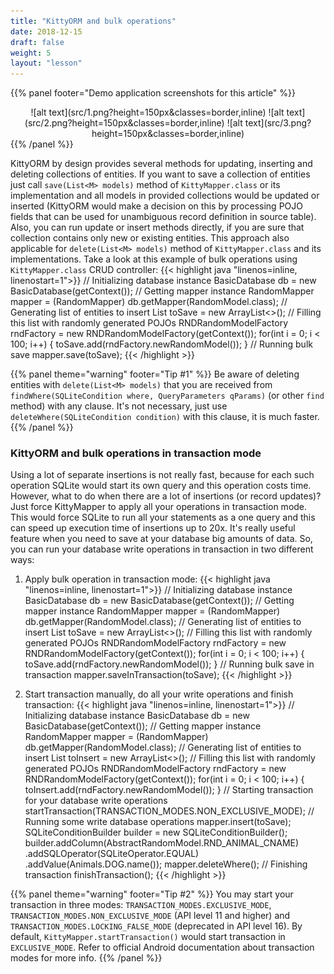 ```yaml
---
title: "KittyORM and bulk operations"
date: 2018-12-15
draft: false
weight: 5
layout: "lesson"
---
```

{{% panel footer="Demo application screenshots for this article" %}}
<center>![alt text](src/1.png?height=150px&classes=border,inline)  ![alt text](src/2.png?height=150px&classes=border,inline) ![alt text](src/3.png?height=150px&classes=border,inline)</center>
{{% /panel %}}

KittyORM by design provides several methods for updating, inserting and deleting collections of entities. If you want to save a collection of entities just call `save(List<M> models)` method of `KittyMapper.class` or its implementation and all models in provided collections would be updated or inserted (KittyORM would make a decision on this by processing POJO fields that can be used for unambiguous record definition in source table). Also, you can run update or insert methods directly, if you are sure that collection contains only new or existing entities. This approach also applicable for `delete(List<M> models)` method of `KittyMapper.class` and its implementations. Take a look at this example of bulk operations using `KittyMapper.class` CRUD controller:
{{< highlight java "linenos=inline, linenostart=1">}}
// Initializing database instance
BasicDatabase db = new BasicDatabase(getContext());
// Getting mapper instance
RandomMapper mapper = (RandomMapper) db.getMapper(RandomModel.class);
// Generating list of entities to insert
List<RandomModel> toSave = new ArrayList<>();
// Filling this list with randomly generated POJOs
RNDRandomModelFactory rndFactory = new RNDRandomModelFactory(getContext());
for(int i = 0; i < 100; i++) {
    toSave.add(rndFactory.newRandomModel());
}
// Running bulk save
mapper.save(toSave);
{{< /highlight >}}

{{% panel theme="warning" footer="Tip #1" %}}
Be aware of deleting entities with `delete(List<M> models)` that you are received from `findWhere(SQLiteCondition where, QueryParameters qParams)` (or other `find` method) with any clause. It's not necessary, just use `deleteWhere(SQLiteCondition condition)` with this clause, it is much faster.
{{% /panel %}}

### KittyORM and bulk operations in transaction mode
Using a lot of separate insertions is not really fast, because for each such operation SQLite would start its own query and this operation costs time. However, what to do when there are a lot of insertions (or record updates)? Just force KittyMapper to apply all your operations in transaction mode. This would force SQLite to run all your statements as a one query and this can speed up execution time of insertions up to 20x. It's really useful feature when you need to save at your database big amounts of data. So, you can run your database write operations in transaction in two different ways:

1. Apply bulk operation in transaction mode:
{{< highlight java "linenos=inline, linenostart=1">}}
// Initializing database instance
BasicDatabase db = new BasicDatabase(getContext());
// Getting mapper instance
RandomMapper mapper = (RandomMapper) db.getMapper(RandomModel.class);
// Generating list of entities to insert
List<RandomModel> toSave = new ArrayList<>();
// Filling this list with randomly generated POJOs
RNDRandomModelFactory rndFactory = new RNDRandomModelFactory(getContext());
for(int i = 0; i < 100; i++) {
    toSave.add(rndFactory.newRandomModel());
}
// Running bulk save in transaction
mapper.saveInTransaction(toSave);
{{< /highlight >}}

2. Start transaction manually, do all your write operations and finish transaction:
{{< highlight java "linenos=inline, linenostart=1">}}
// Initializing database instance
BasicDatabase db = new BasicDatabase(getContext());
// Getting mapper instance
RandomMapper mapper = (RandomMapper) db.getMapper(RandomModel.class);
// Generating list of entities to insert
List<RandomModel> toInsert = new ArrayList<>();
// Filling this list with randomly generated POJOs
RNDRandomModelFactory rndFactory = new RNDRandomModelFactory(getContext());
for(int i = 0; i < 100; i++) {
    toInsert.add(rndFactory.newRandomModel());
}
// Starting transaction for your database write operations
startTransaction(TRANSACTION_MODES.NON_EXCLUSIVE_MODE);
// Running some write database operations
mapper.insert(toSave);
SQLiteConditionBuilder builder = new SQLiteConditionBuilder();
builder.addColumn(AbstractRandomModel.RND_ANIMAL_CNAME)
       .addSQLOperator(SQLiteOperator.EQUAL)
       .addValue(Animals.DOG.name());
mapper.deleteWhere();
// Finishing transaction
finishTransaction();
{{< /highlight >}}

{{% panel theme="warning" footer="Tip #2" %}}
You may start your transaction in three modes: `TRANSACTION_MODES.EXCLUSIVE_MODE`, `TRANSACTION_MODES.NON_EXCLUSIVE_MODE` (API level 11 and higher) and `TRANSACTION_MODES.LOCKING_FALSE_MODE` (deprecated in API level 16). By default, `KittyMapper.startTransaction()` would start transaction in `EXCLUSIVE_MODE`. Refer to official Android documentation about transaction modes for more info.
{{% /panel %}}
